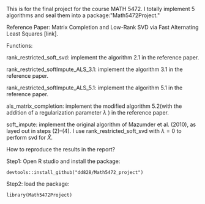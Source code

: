This is for the final project for the course MATH 5472. I totally implement 5 algorithms and seal them into a package:"Math5472Project."

Reference Paper: Matrix Completion and Low-Rank SVD via Fast Alternating Least Squares  [link].

Functions: 

rank_restricted_soft_svd: implement the algorithm 2.1 in the reference paper.

rank_restricted_softImpute_ALS_3.1: implement the algorithm 3.1 in the reference paper.

rank_restricted_softImpute_ALS_5.1: implement the algorithm 5.1 in the reference paper.

als_matrix_completion: implement the modified algorithm 5.2(with the addition of a regularization parameter $\lambda$ )  in the reference paper. 

soft_impute: implement the original algorithm of Mazumder et al. (2010), as layed out in steps (2)–(4). I use rank_restricted_soft_svd with $\lambda=0$
to perform svd for $\hat{X}$.


How to reproduce the results in the report?

Step1: Open R studio and install the package: 
```{r}
devtools::install_github("dd828/Math5472_project")
```

Step2: load the package: 
```{r}
library(Math5472Project)
```
